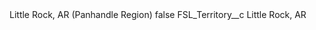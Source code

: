 <?xml version="1.0" encoding="UTF-8"?>
<CustomMetadata xmlns="http://soap.sforce.com/2006/04/metadata" xmlns:xsi="http://www.w3.org/2001/XMLSchema-instance" xmlns:xsd="http://www.w3.org/2001/XMLSchema">
    <label>Little Rock, AR (Panhandle Region)</label>
    <protected>false</protected>
    <values>
        <field>FSL_Territory__c</field>
        <value xsi:type="xsd:string">Little Rock, AR</value>
    </values>
</CustomMetadata>
